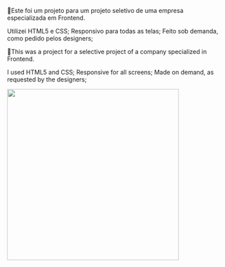 🎈Este foi um projeto para um projeto seletivo de uma empresa especializada em Frontend.

Utilizei HTML5 e CSS;
Responsivo para todas as telas;
Feito sob demanda, como pedido pelos designers;

🎈This was a project for a selective project of a company specialized in Frontend.

I used HTML5 and CSS;
Responsive for all screens;
Made on demand, as requested by the designers;

<img src="https://media.giphy.com/media/28QCZN6ylVU2UmWOBD/giphy.gif" width="400" height="400" />
